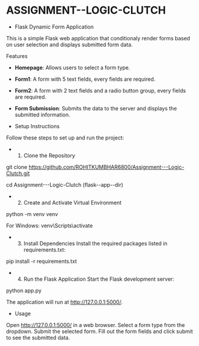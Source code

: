 # ASSIGNMENT--LOGIC-CLUTCH

- Flask Dynamic Form Application 

This is a simple Flask web application that conditionaly render forms based on user
selection and displays submitted form data.

Features

- **Homepage**: Allows users to select a form type.
- **Form1**: A form with 5 text fields, every fields are required.
- **Form2**: A form with 2 text fields and a radio button group, every fields are required.
- **Form Submission**: Submits the data to the server and displays the submitted information.


- Setup Instructions 

Follow these steps to set up and run the project:


- 1. Clone the Repository 

git clone https://github.com/ROHITKUMBHAR6800/Assignment---Logic-Clutch.git

cd Assignment---Logic-Clutch   (flask--app--dir)


- 2. Create and Activate Virtual Environment 

python -m venv venv

For Windows:
venv\Scripts\activate


- 3. Install Dependencies 
Install the required packages listed in requirements.txt:

pip install -r requirements.txt


- 4. Run the Flask Application 
Start the Flask development server:

python app.py

The application will run at http://127.0.0.1:5000/.


- Usage 

Open http://127.0.0.1:5000/ in a web browser.
Select a form type from the dropdown.
Submit the selected form.
Fill out the form fields and click submit to see the submitted data.
